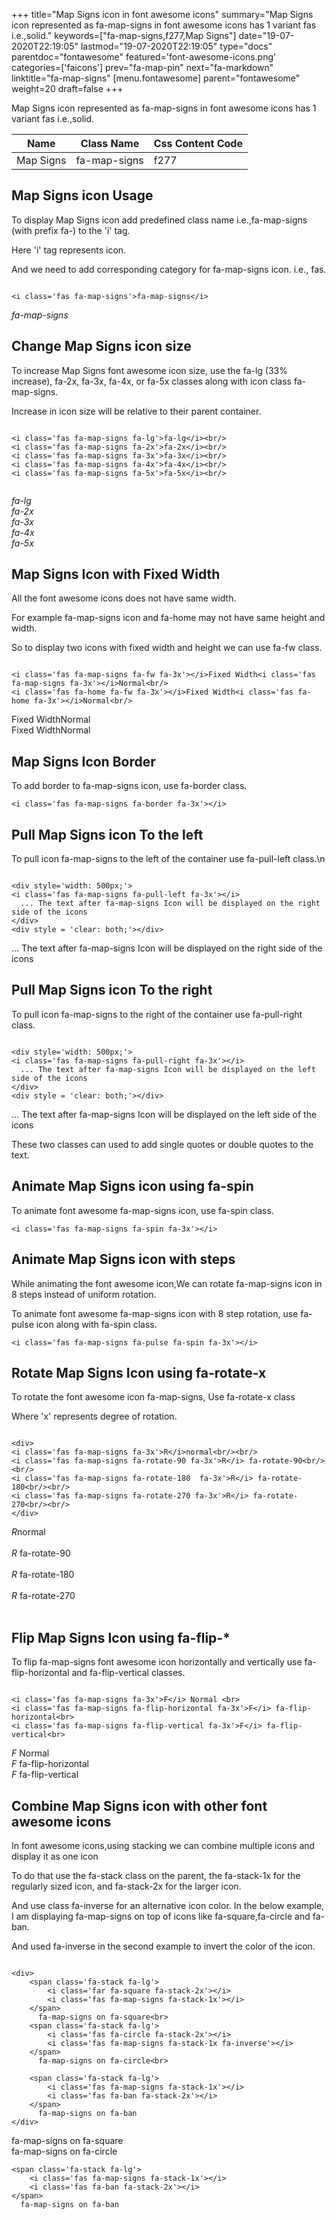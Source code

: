 +++
title="Map Signs icon in font awesome icons"
summary="Map Signs icon represented as fa-map-signs in font awesome icons has 1 variant fas i.e.,solid."
keywords=["fa-map-signs,f277,Map Signs"]
date="19-07-2020T22:19:05"
lastmod="19-07-2020T22:19:05"
type="docs"
parentdoc="fontawesome"
featured='font-awesome-icons.png'
categories=['faicons']
prev="fa-map-pin"
next="fa-markdown"
linktitle="fa-map-signs"
[menu.fontawesome]
parent="fontawesome"
weight=20
draft=false
+++


Map Signs icon represented as fa-map-signs in font awesome icons has 1 variant fas i.e.,solid.

<div class='table-responsive'><table class='table'><thead><tr><th>Name</th><th>Class Name</th><th>Css Content Code</th></tr></thead><tbody><tr><td>Map Signs</td><td>fa-map-signs</td><td>f277</td></tr></tbody></table></div>



## Map Signs icon Usage

To display Map Signs icon add predefined class name i.e.,fa-map-signs (with prefix fa-) to the 'i' tag.

Here 'i' tag represents icon.

And we need to add corresponding category for fa-map-signs icon. i.e., fas.


```

<i class='fas fa-map-signs'>fa-map-signs</i>
```

<i class='fas fa-map-signs'>fa-map-signs</i>




## Change Map Signs icon size
To increase Map Signs font awesome icon size, use the fa-lg (33% increase), fa-2x, fa-3x, fa-4x, or fa-5x classes along with icon class fa-map-signs.

Increase in icon size will be relative to their parent container. 

```

<i class='fas fa-map-signs fa-lg'>fa-lg</i><br/>
<i class='fas fa-map-signs fa-2x'>fa-2x</i><br/>
<i class='fas fa-map-signs fa-3x'>fa-3x</i><br/>
<i class='fas fa-map-signs fa-4x'>fa-4x</i><br/>
<i class='fas fa-map-signs fa-5x'>fa-5x</i><br/>
            
```

<i class='fas fa-map-signs fa-lg'>fa-lg</i><br/>
<i class='fas fa-map-signs fa-2x'>fa-2x</i><br/>
<i class='fas fa-map-signs fa-3x'>fa-3x</i><br/>
<i class='fas fa-map-signs fa-4x'>fa-4x</i><br/>
<i class='fas fa-map-signs fa-5x'>fa-5x</i><br/>
            



## Map Signs Icon with Fixed Width 

All the font awesome icons does not have same width.

For example fa-map-signs icon and fa-home may not have same height and width.

So to display two icons with fixed width and height we can use fa-fw class.


```

<i class='fas fa-map-signs fa-fw fa-3x'></i>Fixed Width<i class='fas fa-map-signs fa-3x'></i>Normal<br/>
<i class='fas fa-home fa-fw fa-3x'></i>Fixed Width<i class='fas fa-home fa-3x'></i>Normal<br/>
```

<i class='fas fa-map-signs fa-fw fa-3x'></i>Fixed Width<i class='fas fa-map-signs fa-3x'></i>Normal<br/>
<i class='fas fa-home fa-fw fa-3x'></i>Fixed Width<i class='fas fa-home fa-3x'></i>Normal<br/>



## Map Signs Icon Border 

To add border to fa-map-signs icon, use fa-border class.


```
<i class='fas fa-map-signs fa-border fa-3x'></i>

```
<i class='fas fa-map-signs fa-border fa-3x'></i>





## Pull Map Signs icon To the left

To pull icon fa-map-signs to the left of the container use fa-pull-left class.\n

```

<div style='width: 500px;'>
<i class='fas fa-map-signs fa-pull-left fa-3x'></i>
  ... The text after fa-map-signs Icon will be displayed on the right side of the icons
</div>
<div style = 'clear: both;'></div>
```

<div style='width: 500px;'>
<i class='fas fa-map-signs fa-pull-left fa-3x'></i>
  ... The text after fa-map-signs Icon will be displayed on the right side of the icons
</div>
<div style = 'clear: both;'></div>




## Pull Map Signs icon To the right
To pull icon fa-map-signs to the right of the container use fa-pull-right class.

```

<div style='width: 500px;'>
<i class='fas fa-map-signs fa-pull-right fa-3x'></i>
  ... The text after fa-map-signs Icon will be displayed on the left side of the icons
</div>
<div style = 'clear: both;'></div>
```

<div style='width: 500px;'>
<i class='fas fa-map-signs fa-pull-right fa-3x'></i>
  ... The text after fa-map-signs Icon will be displayed on the left side of the icons
</div>
<div style = 'clear: both;'></div>

These two classes can used to add single quotes or double quotes to the text.


## Animate Map Signs icon using fa-spin
To animate font awesome fa-map-signs icon, use fa-spin class.

```
<i class='fas fa-map-signs fa-spin fa-3x'></i>
```
<i class='fas fa-map-signs fa-spin fa-3x'></i>




## Animate Map Signs icon with steps
While animating the font awesome icon,We can rotate fa-map-signs icon in 8 steps instead of uniform rotation.

To animate font awesome fa-map-signs icon with 8 step rotation, use fa-pulse icon along with fa-spin class.


```
<i class='fas fa-map-signs fa-pulse fa-spin fa-3x'></i>

```
<i class='fas fa-map-signs fa-pulse fa-spin fa-3x'></i>





## Rotate Map Signs Icon using fa-rotate-x
To rotate the font awesome icon fa-map-signs, Use fa-rotate-x class

Where 'x' represents degree of rotation.


```

<div>
<i class='fas fa-map-signs fa-3x'>R</i>normal<br/><br/>
<i class='fas fa-map-signs fa-rotate-90 fa-3x'>R</i> fa-rotate-90<br/><br/> 
<i class='fas fa-map-signs fa-rotate-180  fa-3x'>R</i> fa-rotate-180<br/><br/> 
<i class='fas fa-map-signs fa-rotate-270 fa-3x'>R</i> fa-rotate-270<br/><br/>
</div>
```

<div>
<i class='fas fa-map-signs fa-3x'>R</i>normal<br/><br/>
<i class='fas fa-map-signs fa-rotate-90 fa-3x'>R</i> fa-rotate-90<br/><br/> 
<i class='fas fa-map-signs fa-rotate-180  fa-3x'>R</i> fa-rotate-180<br/><br/> 
<i class='fas fa-map-signs fa-rotate-270 fa-3x'>R</i> fa-rotate-270<br/><br/>
</div>




## Flip Map Signs Icon using fa-flip-*
To flip fa-map-signs font awesome icon horizontally and vertically use fa-flip-horizontal and fa-flip-vertical classes. 

```

<i class='fas fa-map-signs fa-3x'>F</i> Normal <br>
<i class='fas fa-map-signs fa-flip-horizontal fa-3x'>F</i> fa-flip-horizontal<br>
<i class='fas fa-map-signs fa-flip-vertical fa-3x'>F</i> fa-flip-vertical<br>
```

<i class='fas fa-map-signs fa-3x'>F</i> Normal <br>
<i class='fas fa-map-signs fa-flip-horizontal fa-3x'>F</i> fa-flip-horizontal<br>
<i class='fas fa-map-signs fa-flip-vertical fa-3x'>F</i> fa-flip-vertical<br>




## Combine Map Signs icon with other font awesome icons
In font awesome icons,using stacking we can combine multiple icons and display it as one icon 

To do that use the fa-stack class on the parent, the fa-stack-1x for the regularly sized icon, and fa-stack-2x for the larger icon.

And use class fa-inverse for an alternative icon color. 
In the below example, I am displaying fa-map-signs on top of icons like fa-square,fa-circle and fa-ban.

And used fa-inverse in the second example to invert the color of the icon.

```

<div>
    <span class='fa-stack fa-lg'>
        <i class='far fa-square fa-stack-2x'></i>
        <i class='fas fa-map-signs fa-stack-1x'></i>
    </span>
      fa-map-signs on fa-square<br>
    <span class='fa-stack fa-lg'>
        <i class='fas fa-circle fa-stack-2x'></i>
        <i class='fas fa-map-signs fa-stack-1x fa-inverse'></i>
    </span>
      fa-map-signs on fa-circle<br>

    <span class='fa-stack fa-lg'>
        <i class='fas fa-map-signs fa-stack-1x'></i>
        <i class='fas fa-ban fa-stack-2x'></i>
    </span>
      fa-map-signs on fa-ban
</div>
```

<div>
    <span class='fa-stack fa-lg'>
        <i class='far fa-square fa-stack-2x'></i>
        <i class='fas fa-map-signs fa-stack-1x'></i>
    </span>
      fa-map-signs on fa-square<br>
    <span class='fa-stack fa-lg'>
        <i class='fas fa-circle fa-stack-2x'></i>
        <i class='fas fa-map-signs fa-stack-1x fa-inverse'></i>
    </span>
      fa-map-signs on fa-circle<br>

    <span class='fa-stack fa-lg'>
        <i class='fas fa-map-signs fa-stack-1x'></i>
        <i class='fas fa-ban fa-stack-2x'></i>
    </span>
      fa-map-signs on fa-ban
</div>






